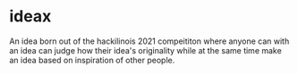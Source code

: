 # ideax
An idea born out of the hackilinois 2021 compeititon 
where anyone can with an idea can judge how their idea's originality 
while at the same time make an idea based on inspiration of other people.
